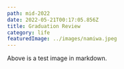 ```yaml
---
path: mid-2022
date: 2022-05-21T00:17:05.856Z
title: Graduation Review
category: life
featuredImage: ../images/namiwa.jpeg
---
```


Above is a test image in markdown.